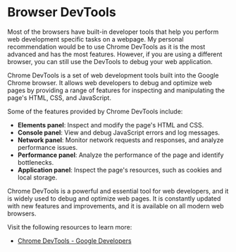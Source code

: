 # Browser DevTools

Most of the browsers have built-in developer tools that help you perform web development specific tasks on a webpage. My personal recommendation would be to use Chrome DevTools as it is the most advanced and has the most features. However, if you are using a different browser, you can still use the DevTools to debug your web application.

Chrome DevTools is a set of web development tools built into the Google Chrome browser. It allows web developers to debug and optimize web pages by providing a range of features for inspecting and manipulating the page's HTML, CSS, and JavaScript.

Some of the features provided by Chrome DevTools include:

- **Elements panel**: Inspect and modify the page's HTML and CSS.
- **Console panel**: View and debug JavaScript errors and log messages.
- **Network panel**: Monitor network requests and responses, and analyze performance issues.
- **Performance panel**: Analyze the performance of the page and identify bottlenecks.
- **Application panel**: Inspect the page's resources, such as cookies and local storage.

Chrome DevTools is a powerful and essential tool for web developers, and it is widely used to debug and optimize web pages. It is constantly updated with new features and improvements, and it is available on all modern web browsers.

Visit the following resources to learn more:

- [Chrome DevTools - Google Developers](https://developers.google.com/web/tools/chrome-devtools)
